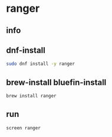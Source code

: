 # ranger

## info

## dnf-install
```sh
sudo dnf install -y ranger
```

## brew-install bluefin-install
```sh
brew install ranger
```

## run
```sh
screen ranger
```
